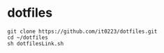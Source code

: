 # dotfiles

```
git clone https://github.com/it0223/dotfiles.git
cd ~/dotfiles
sh dotfilesLink.sh
```
